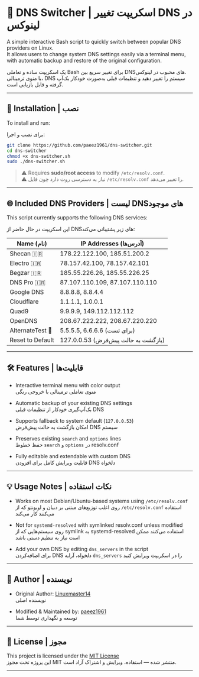 # 🔧 DNS Switcher | اسکریپت تغییر DNS در لینوکس

A simple interactive Bash script to quickly switch between popular DNS providers on Linux.  
It allows users to change system DNS settings easily via a terminal menu, with automatic backup and restore of the original configuration.

یک اسکریپت ساده و تعاملی Bash برای تغییر سریع بین DNSهای محبوب در لینوکس.  
با منوی ترمینالی، DNS سیستم را تغییر دهید و تنظیمات قبلی به‌صورت خودکار بک‌آپ گرفته و قابل بازیابی است.

---

## 🚀 Installation | نصب

To install and run:

برای نصب و اجرا:

```bash
git clone https://github.com/paeez1961/dns-switcher.git
cd dns-switcher
chmod +x dns-switcher.sh
sudo ./dns-switcher.sh
```

> ⚠️ Requires **sudo/root access** to modify `/etc/resolv.conf`.  
> ⚠️ نیاز به دسترسی روت دارد چون فایل `/etc/resolv.conf` را تغییر می‌دهد.

---

## 🌐 Included DNS Providers | لیست DNSهای موجود

This script currently supports the following DNS services:

این اسکریپت در حال حاضر از DNSهای زیر پشتیبانی می‌کند:

| Name (نام)       | IP Addresses (آدرس‌ها)              |
|------------------|-------------------------------------|
| Shecan 🇮🇷        | 178.22.122.100, 185.51.200.2        |
| Electro 🇮🇷       | 78.157.42.100, 78.157.42.101        |
| Begzar 🇮🇷        | 185.55.226.26, 185.55.226.25        |
| DNS Pro 🇮🇷       | 87.107.110.109, 87.107.110.110      |
| Google DNS        | 8.8.8.8, 8.8.4.4                    |
| Cloudflare        | 1.1.1.1, 1.0.0.1                    |
| Quad9             | 9.9.9.9, 149.112.112.112            |
| OpenDNS           | 208.67.222.222, 208.67.220.220      |
| AlternateTest 🧪  | 5.5.5.5, 6.6.6.6 (برای تست)         |
| Reset to Default  | 127.0.0.53 (بازگشت به حالت پیش‌فرض) |

---

## 🛠️ Features | قابلیت‌ها

- Interactive terminal menu with color output  
  منوی تعاملی ترمینالی با خروجی رنگی

- Automatic backup of your existing DNS settings  
  بک‌آپ‌گیری خودکار از تنظیمات قبلی DNS

- Supports fallback to system default (`127.0.0.53`)  
  امکان بازگشت به حالت پیش‌فرض DNS سیستم

- Preserves existing `search` and `options` lines  
  حفظ خطوط `search` و `options` در resolv.conf

- Fully editable and extendable with custom DNS  
  قابلیت ویرایش کامل برای افزودن DNS دلخواه

---

## 💡 Usage Notes | نکات استفاده

- Works on most Debian/Ubuntu-based systems using `/etc/resolv.conf`  
  روی اغلب توزیع‌های مبتنی بر دبیان و اوبونتو که از `/etc/resolv.conf` استفاده می‌کنند کار می‌کند

- Not for `systemd-resolved` with symlinked resolv.conf unless modified  
  روی سیستم‌هایی که از symlink به systemd-resolved استفاده می‌کنند ممکن است نیاز به تنظیم دستی باشد

- Add your own DNS by editing `dns_servers` in the script  
  برای اضافه‌کردن DNS دلخواه، آرایه `dns_servers` را در اسکریپت ویرایش کنید

---

## 👤 Author | نویسنده

- Original Author: [Linuxmaster14](https://github.com/Linuxmaster14)  
  نویسنده اصلی

- Modified & Maintained by: [paeez1961](https://github.com/paeez1961)  
  توسعه و نگهداری توسط شما

---

## 📜 License | مجوز

This project is licensed under the [MIT License](https://opensource.org/licenses/MIT)  
این پروژه تحت مجوز MIT منتشر شده — استفاده، ویرایش و اشتراک آزاد است.

---
